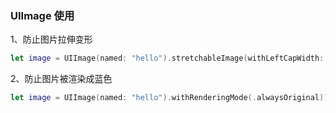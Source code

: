 ### UIImage 使用

1、防止图片拉伸变形

```swift
let image = UIImage(named: "hello").stretchableImage(withLeftCapWidth: 2, topCapHeight: 0)
```

2、防止图片被渲染成蓝色

```swift
let image = UIImage(named: "hello").withRenderingMode(.alwaysOriginal))
```